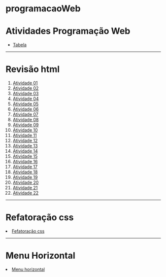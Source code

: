 # programacaoWeb
<html lang="pt-br">
<head>
  <meta charset="UTF-8">
  <meta name="viewport" content="width=device-width, initial-scale=1.0">
  <link rel="stylesheet" href="base.css">
  <title>Atividades prog web 1</title>
</head>
<body>
  <h1>Atividades Programação Web</h1>
  <ul>
    <li><a href="tabela.html">Tabela</a></li>
  </ul>
  <hr>
<h1>Revisão html</h1>
  <ol>
    <li><a href="ativ01_titulos.html">Atividade 01</a></li>
    <li><a href="ativ02_negrito_italico_linha.html">Atividade 02</a></li>
    <li><a href="ativ03.html">Atividade 03</a></li>
    <li><a href="ativ04.html">Atividade 04</a></li>
    <li><a href="ativ05.html">Atividade 05</a></li>
    <li><a href="ativ06.html">Atividade 06</a></li>
    <li><a href="ativ07.html">Atividade 07</a></li>
    <li><a href="ativ08.html">Atividade 08</a></li>
    <li><a href="ativ09.html">Atividade 09</a></li>
    <li><a href="ativ10.html">Atividade 10</a></li>
    <li><a href="ativ10.html">Atividade 11</a></li>
    <li><a href="ativ12.html">Atividade 12</a></li>
    <li><a href="ativ13.html">Atividade 13</a></li>
    <li><a href="ativ14.html">Atividade 14</a></li>
    <li><a href="ativ15.html">Atividade 15</a></li>
    <li><a href="ativ16.html">Atividade 16</a></li>
    <li><a href="ativ17.html">Atividade 17</a></li>
    <li><a href="ativ10.html">Atividade 18</a></li>
    <li><a href="ativ19.html">Atividade 19</a></li>
    <li><a href="ativ20.html">Atividade 20</a></li>
    <li><a href="ativ21.html">Atividade 21</a></li>
    <li><a href="ativ21.html">Atividade 22</a></li>
  </ol>
<hr>

<h1>Refatoração css</h1>
<li><a href="refatoracaoCss/refatoracaoCss.html">Fefatoração css</a></li>

<hr>

<h1>Menu Horizontal</h1>
<li><a href="menuHorizontal.html">Menu horizontal</a></li>
</body>
</html>
